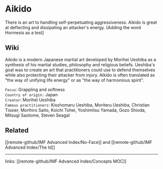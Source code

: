 # Aikido
There is an art to handling self-perpetuating aggressiveness. Aikido is great at deflecting and dissipating an attacker's energy. [Adding the word Hormesis as a test]

## Wiki
Aikido is a modern Japanese martial art developed by Morihei Ueshiba as a synthesis of his martial studies, philosophy and religious beliefs. Ueshiba's goal was to create an art that practitioners could use to defend themselves while also protecting their attacker from injury. Aikido is often translated as "the way of unifying life energy" or as "the way of harmonious spirit".

`Focus`: Grappling and softness  
`Country of origin:` Japan  
`Creator`: Morihei Ueshiba  
`Famous practitioners`: Kisshomaru Ueshiba, Moriteru Ueshiba, Christian Tissier, Morihiro Saito, Koichi Tohei, Yoshimitsu Yamada, Gozo Shioda, Mitsugi Saotome, Steven Seagal  

## Related
[[remote-github/IMF Advanced Index/No-Face]] and [[remote-github/IMF Advanced Index/The Id]]

---
links: [[remote-github/IMF Advanced Index/Concepts MOC]]
